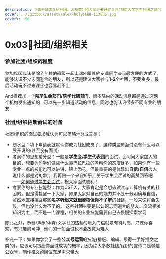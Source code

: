 ```yaml
---
description: 下面不具体介绍社团，大多数社团大家只要通过关注“暨南大学学生社团之家”公众号就可以找到，我只说明一些加入社团组织的注意点(坑)
cover: ../.gitbook/assets/alex-holyoake-113856.jpg
coverY: -90
---
```


# 0x03🥳社团/组织相关

### 参加社团/组织的程度

参加社团应该是除了与其他班级一起上课外跟其他专业同学交流最方便的方式了，能够认识不少志同道合的朋友，所以还是建议大家参与**1-2个**社团，不要贪多，最后活动玩不过来课业也容易赶不上

And推荐加一个**院学生会部门/院学代团部门**，很多院内的活动信息都是通过这两个机构发出通知的，可以先一步知道活动的信息，同时也能认识很多不同专业的朋友

### 社团/组织招新面试的准备

社团/组织的面试要求我认为可以简略地分成三类：

* 划水型：填下申请表就默认你成为社团成员了，这种类型的面试没有什么可以展开说的(甚至没有面试)
* 考察你的思想成分型：一般是**学生会/学生代表团**的面试，会问问大家加入的目的，想要为同学们做些什么事巴拉巴拉的考察你的态度居多，如果你有一些专业一点的技能也可以讲讲，锦上添花。但最重要的是体现出**自信**(**自信**の人说什么都是对的😎)。我再贴一个来自知乎上关于学生会面试的高赞回答吧——[如何通过学生会面试](https://www.zhihu.com/question/26195380/answer/2110310472)，祝大家面试顺利！
* 考察你的专业技能型：作为CST人，大家肯定是会想去试试与计算机有关的社团的，但是得提醒一下大家，如果大家对自己的能力并不是十分明确与自信，贸然地直接挑战那些**名字听起来就很硬核但你不了解**的社团，一般来说将会失败，但也没什么大不了的。 这些社团主要是以认识志同道合的朋友、交流相关知识为主，而不是一门课程，相关的专业技能需要自己去慢慢探索学习

除此之外，乐器/声乐/体育/文学社团这些的进入门槛就没有特别高，只要你喜欢，有兴趣的可冲，他们的一般面试也不会故意为难人

补充一下：如果你学会了一些**公众号运营**的技能(排版、编辑、写得一手好推文之类的)，应该可以提高你面试成功的概率，因为绝大多数社团/组织的宣传口是微信公众号，制作推文的岗位充足需求量大
